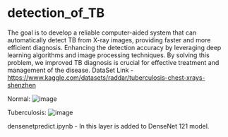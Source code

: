 # detection_of_TB
The goal is to develop a reliable computer-aided system that can automatically detect TB from X-ray images, providing faster and more efficient diagnosis. Enhancing the detection accuracy by leveraging deep learning algorithms and image processing techniques. By solving this problem, we improved TB diagnosis is crucial for effective treatment and management of the disease.
DataSet Link -  https://www.kaggle.com/datasets/raddar/tuberculosis-chest-xrays-shenzhen


Normal:
![image](https://github.com/Anukrati30/detection_of_TB/assets/80569757/e0dd4a3e-d6b8-44b7-a8f8-c634c2f26b0c)

Tuberculosis:
![image](https://github.com/Anukrati30/detection_of_TB/assets/80569757/2fc1ad4e-e920-421c-809c-19128d348c37)

densenetpredict.ipynb - In this layer is added to DenseNet 121 model.
 
